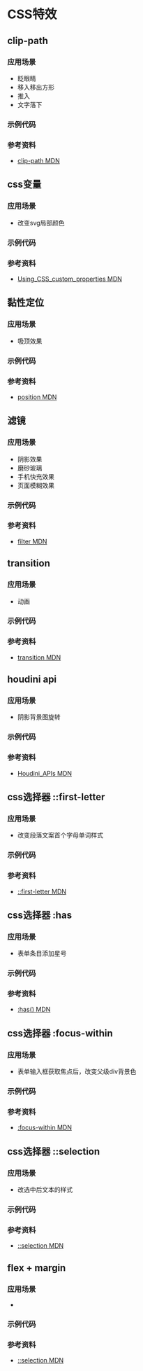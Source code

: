 # CSS特效
 
## clip-path

### 应用场景

- 眨眼睛
- 移入移出方形
- 推入
- 文字落下

### 示例代码


### 参考资料
- [clip-path MDN](https://developer.mozilla.org/en-US/docs/Web/CSS/clip-path)



## css变量

### 应用场景
- 改变svg局部颜色

### 示例代码


### 参考资料
- [Using_CSS_custom_properties MDN](https://developer.mozilla.org/en-US/docs/Web/CSS/Using_CSS_custom_properties)


## 黏性定位

### 应用场景
- 吸顶效果
### 示例代码

### 参考资料
- [position MDN](https://developer.mozilla.org/en-US/docs/Web/CSS/position)


## 滤镜

### 应用场景
- 阴影效果
- 磨砂玻璃
- 手机快充效果
- 页面模糊效果
### 示例代码

### 参考资料
- [filter MDN](https://developer.mozilla.org/en-US/docs/Web/CSS/filter)



## transition

### 应用场景
- 动画
### 示例代码

### 参考资料
- [transition MDN](https://developer.mozilla.org/en-US/docs/Web/CSS/transition)



## houdini api

### 应用场景
- 阴影背景图旋转
### 示例代码

### 参考资料
- [Houdini_APIs MDN](https://developer.mozilla.org/en-US/docs/Web/API/Houdini_APIs)



## css选择器 ::first-letter
### 应用场景
- 改变段落文案首个字母单词样式
### 示例代码

### 参考资料
- [::first-letter MDN](https://developer.mozilla.org/en-US/docs/Web/CSS/::first-letter)


## css选择器 :has

### 应用场景
- 表单条目添加星号
### 示例代码

### 参考资料
- [:has() MDN](https://developer.mozilla.org/en-US/docs/Web/CSS/:has)



## css选择器 :focus-within

### 应用场景
- 表单输入框获取焦点后，改变父级div背景色
### 示例代码

### 参考资料
- [:focus-within MDN](https://developer.mozilla.org/en-US/docs/Web/CSS/:focus-within)


## css选择器 ::selection

### 应用场景
- 改选中后文本的样式
### 示例代码

### 参考资料
- [::selection MDN](https://developer.mozilla.org/en-US/docs/Web/CSS/::selection)




## flex + margin

### 应用场景
- 
### 示例代码

### 参考资料
- [::selection MDN](https://developer.mozilla.org/en-US/docs/Web/CSS/::selection)


